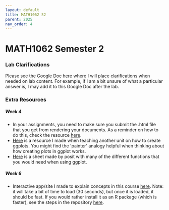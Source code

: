 ```yaml
---
layout: default
title: MATH1062 S2
parent: 2025
nav_order: 4
---
```


# MATH1062 Semester 2

### Lab Clarifications

Please see the Google Doc [here](https://docs.google.com/document/d/1C8yYw8VzvxBtkNG-3FYrfUlaskbHwkvtnwBEZCy_DBs/edit?usp=sharing) where I will place clarifications when needed on lab content. For example, if I am a bit unsure of what a particular answer is, I may add it to this Google Doc after the lab.

### Extra Resources

##### Week 4

- In your assignments, you need to make sure you submit the .html file that you get from rendering your documents. As a reminder on how to do this, check the resource [here](https://quarto.org/docs/computations/r.html#rendering).
- [Here](https://drive.google.com/file/d/1P10U2mL6tLVUYMBxEPXJN0hLW9ePJqJ7/view) is a resource I made when teaching another unit on how to create ggplots. You might find the 'painter' analogy helpful when thinking about how creating plots in ggplot works.
- [Here](https://posit.co/wp-content/uploads/2022/10/data-visualization-1.pdf) is a sheet made by posit with many of the different functions that you would need when using ggplot.

##### Week 6

- Interactive app/site I made to explain concepts in this course [here](https://tjelton.github.io/Hypothesis-Tests-Visualised/). Note: it will take a bit of time to load (30 seconds), but once it is loaded, it should be fast. If you would rather install it as an R package (which is faster), see the steps in the repository [here](https://github.com/tjelton/Hypothesis-Tests-Visualised).
  
